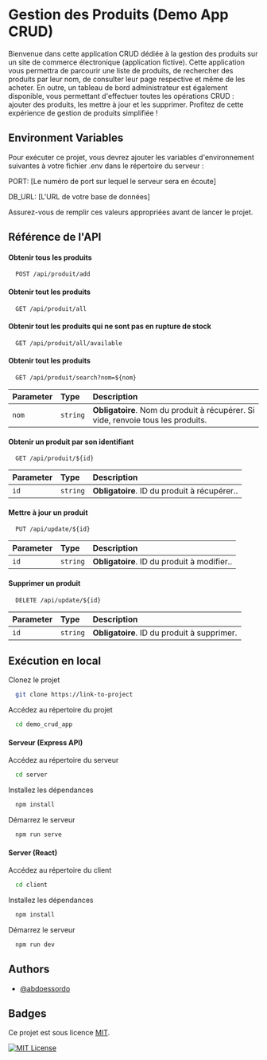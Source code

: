 
# Gestion des Produits (Demo App CRUD)

Bienvenue dans cette application CRUD dédiée à la gestion des produits sur un site de commerce électronique (application fictive). Cette application vous permettra de parcourir une liste de produits, de rechercher des produits par leur nom, de consulter leur page respective et même de les acheter. En outre, un tableau de bord administrateur est également disponible, vous permettant d'effectuer toutes les opérations CRUD : ajouter des produits, les mettre à jour et les supprimer. Profitez de cette expérience de gestion de produits simplifiée !


## Environment Variables

Pour exécuter ce projet, vous devrez ajouter les variables d'environnement suivantes à votre fichier .env dans le répertoire du serveur :

PORT: [Le numéro de port sur lequel le serveur sera en écoute]

DB_URL: [L'URL de votre base de données]

Assurez-vous de remplir ces valeurs appropriées avant de lancer le projet.


## Référence de l'API

#### Obtenir tous les produits


```http
  POST /api/produit/add
```


#### Obtenir tout les produits

```http
  GET /api/produit/all
```

#### Obtenir tout les produits qui ne sont pas en rupture de stock

```http
  GET /api/produit/all/available
```

#### Obtenir tout les produits

```http
  GET /api/produit/search?nom=${nom}
```

| Parameter | Type     | Description                       |
| :-------- | :------- | :-------------------------------- |
| `nom`      | `string` | **Obligatoire**. Nom du produit à récupérer. Si vide, renvoie tous les produits. |


#### Obtenir un produit par son identifiant

```http
  GET /api/produit/${id}
```
| Parameter | Type     | Description                       |
| :-------- | :------- | :-------------------------------- |
| `id`      | `string` | **Obligatoire**. ID du produit à récupérer.. |

#### Mettre à jour un produit

```http
  PUT /api/update/${id}
```
| Parameter | Type     | Description                       |
| :-------- | :------- | :-------------------------------- |
| `id`      | `string` | **Obligatoire**. ID du produit à modifier.. |

#### Supprimer un produit
```http
  DELETE /api/update/${id}
```
| Parameter | Type     | Description                       |
| :-------- | :------- | :-------------------------------- |
| `id`      | `string` | **Obligatoire**. ID du produit à supprimer. |


## Exécution en local

Clonez le projet


```bash
  git clone https://link-to-project
```

Accédez au répertoire du projet


```bash
  cd demo_crud_app
```

#### Serveur  (Express API)


Accédez au répertoire du serveur


```bash
  cd server
```

Installez les dépendances


```bash
  npm install
```

Démarrez le serveur


```bash
  npm run serve
```

#### Server (React)
Accédez au répertoire du client


```bash
  cd client
```

Installez les dépendances

```bash
  npm install
```

Démarrez le serveur


```bash
  npm run dev
```
## Authors

- [@abdoessordo](https://www.github.com/abdoessordo)


## Badges

Ce projet est sous licence [MIT](https://choosealicense.com/licenses/mit/).

[![MIT License](https://img.shields.io/badge/License-MIT-green.svg)](https://choosealicense.com/licenses/mit/)


